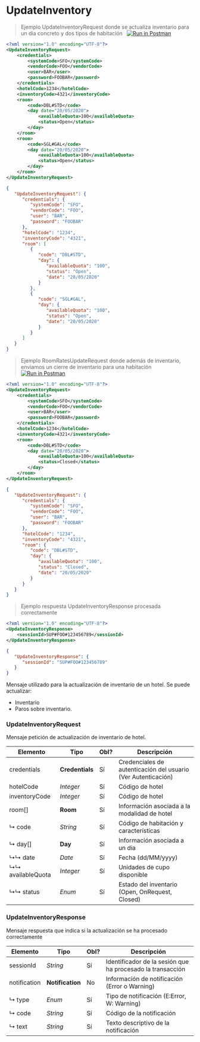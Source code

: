 # UpdateInventory

> Ejemplo UpdateInventoryRequest donde se actualiza inventario para un dia concreto y dos tipos de habitación
&nbsp;&nbsp;<span class="postman-button">[![Run in Postman](https://run.pstmn.io/button.svg)](https://app.getpostman.com/run-collection/495ff7995b655b745365)</span>

````xml
<?xml version="1.0" encoding="UTF-8"?>
<UpdateInventoryRequest>
    <credentials>
        <systemCode>SFO</systemCode>
        <vendorCode>FOO</vendorCode>
        <user>BAR</user>
        <password>FOOBAR</password>
    </credentials>
    <hotelCode>1234</hotelCode>
    <inventoryCode>4321</inventoryCode>
    <room>
        <code>DBL#STD</code>
        <day date="20/05/2020">
            <availableQuota>100</availableQuota>
            <status>Open</status>
        </day>
    </room>
    <room>
        <code>SGL#GAL</code>
        <day date="20/05/2020">
            <availableQuota>100</availableQuota>
            <status>Open</status>
        </day>
    </room>
</UpdateInventoryRequest>
````

````json
{
   "UpdateInventoryRequest": {
      "credentials": {
         "systemCode": "SFO",
         "vendorCode": "FOO",
         "user": "BAR",
         "password": "FOOBAR"
      },
      "hotelCode": "1234",
      "inventoryCode": "4321",
      "room": [
         {
            "code": "DBL#STD",
            "day": {
               "availableQuota": "100",
               "status": "Open",
               "date": "20/05/2020"
            }
         },
         {
            "code": "SGL#GAL",
            "day": {
               "availableQuota": "100",
               "status": "Open",
               "date": "20/05/2020"
            }
         }
      ]
   }
}
````

> Ejemplo RoomRatesUpdateRequest donde además de inventario, enviamos un cierre de inventario para una habitación
&nbsp;&nbsp;<span class="postman-button">[![Run in Postman](https://run.pstmn.io/button.svg)](https://app.getpostman.com/run-collection/495ff7995b655b745365)</span>

````xml
<?xml version="1.0" encoding="UTF-8"?>
<UpdateInventoryRequest>
    <credentials>
        <systemCode>SFO</systemCode>
        <vendorCode>FOO</vendorCode>
        <user>BAR</user>
        <password>FOOBAR</password>
    </credentials>
    <hotelCode>1234</hotelCode>
    <inventoryCode>4321</inventoryCode>
    <room>
        <code>DBL#STD</code>
        <day date="20/05/2020">
            <availableQuota>100</availableQuota>
            <status>Closed</status>
        </day>
    </room>
</UpdateInventoryRequest>
````

````json
{
   "UpdateInventoryRequest": {
      "credentials": {
         "systemCode": "SFO",
         "vendorCode": "FOO",
         "user": "BAR",
         "password": "FOOBAR"
      },
      "hotelCode": "1234",
      "inventoryCode": "4321",
      "room": {
         "code": "DBL#STD",
         "day": {
            "availableQuota": "100",
            "status": "Closed",
            "date": "20/05/2020"
         }
      }
   }
}
````

> Ejemplo respuesta UpdateInventoryResponse procesada correctamente

````xml
<?xml version="1.0" encoding="UTF-8"?>
<UpdateInventoryResponse>
    <sessionId>SUP#FOO#123456789</sessionId>
</UpdateInventoryResponse>
````

````json
{
   "UpdateInventoryResponse": {
      "sessionId": "SUP#FOO#123456789"
   }
}
````

Mensaje utilizado para la actualización de inventario de un hotel.
Se puede actualizar: 
- Inventario
- Paros sobre inventario.<br/>

### UpdateInventoryRequest

Mensaje petición de actualización de inventario de hotel.
 
Elemento | Tipo | Obl? |  Descripción
--------- | ----------- | ----------- | -----------
credentials | **Credentials** | Sí |Credenciales de autenticación del usuario (Ver Autenticación)
hotelCode | *Integer* | Sí |Código de hotel
inventoryCode| *Integer* | Sí |Código de hotel
room[] | **Room** | Sí | Información asociada a la modalidad de hotel
↳ code| *String* | Sí | Código de habitación y características
↳ day[]| **Day** | Sí | Información asociada a un dia
↳↳ date| *Date* | Sí | Fecha (dd/MM/yyyy)
↳↳ availableQuota| *Integer* | Sí | Unidades de cupo disponible
↳↳ status| *Enum* | Sí | Estado del inventario (Open, OnRequest, Closed)

### UpdateInventoryResponse

Mensaje respuesta que indica si la actualización se ha procesado correctamente

Elemento | Tipo | Obl? | Descripción
--------- | ----------- | ----------- | -----------
sessionId | *String* | Sí| Identificador de la sesión que ha procesado la transacción
notification | **Notification** | No | Información de notificación (Error o Warning)
↳ type | *Enum* | Sí | Tipo de notificación (E:Error, W: Warning)
↳ code | *String* | Sí | Código de la notificación
↳ text | *String* | Sí | Texto descriptivo de la notificación

